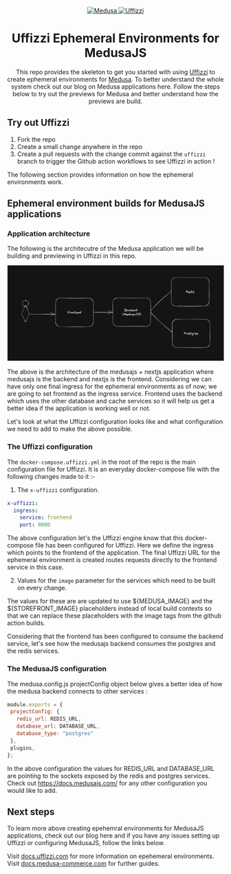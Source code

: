 <p align="center"> 
  <a href="https://www.medusa-commerce.com">
    <img alt="Medusa" src="https://i.imgur.com/USubGVY.png" width="100" />
  </a>
  <a href="https://uffizzi.com">
    <img alt="Uffizzi" src="https://avatars.githubusercontent.com/u/68303350?s=200&v=4" width="100" />
  </a>
</p>
<h1 align="center">
 Uffizzi Ephemeral Environments for MedusaJS
</h1>
<p align="center">
This repo provides the skeleton to get you started with using <a href="https://github.com/UffizziCloud/uffizzi">Uffizzi</a> to create ephemeral environments for <a href="https://github.com/medusajs/medusa">Medusa</a>. To better understand the whole system check out our blog on Medusa applications here. Follow the steps below to try out the previews for Medusa and better understand how the previews are build.
</p>

## Try out Uffizzi

1. Fork the repo
2. Create a small change anywhere in the repo
3. Create a pull requests with the change commit against the `uffizzi` branch to trigger the Github action workflows to see Uffizzi in action !

The following section provides information on how the ephemeral environments work.

## Ephemeral environment builds for MedusaJS applications

### Application architecture 

The following is the architecutre of the Medusa application we will be building and previewing in Uffizzi in this repo. 


![alt text](public/architecture.png?raw=true "NextJS + MedusaJS Application")


The above is the architecture of the medusajs + nextjs application where medusajs is the backend and nextjs is the frontend. Considering we can have only one final ingress for the ephemeral environments as of now; we are going to set frontend as the ingress service. Frontend uses the backend which uses the other database and cache services so it will help us get a better idea if the application is working well or not.


Let's look at what the Uffizzi configuration looks like and what configuration we need to add to make the above possible. 


### The Uffizzi configuration

The `docker-compose.uffizzi.yml` in the root of the repo is the main configuration file for Uffizzi. It is an everyday docker-compose file with the following changes made to it :-

1. The `x-uffizzi` configuration. 

```yaml
x-uffizzi:
  ingress:
    service: frontend
    port: 8000
```

The above configuration let's the Uffizzi engine know that this docker-compose file has been configured for Uffizzi. Here we define the ingress which points to the frontend of the application. The final Uffizzi URL for the ephemeral environment is created routes requests directly to the frontend service in this case.

2. Values for the `image` parameter for the services which need to be built on every change.

The values for these are are updated to use ${MEDUSA_IMAGE} and the ${STOREFRONT_IMAGE} placeholders instead of local build contexts so that we can replace these placeholders with the image tags from the github action builds.

Considering that the frontend has been configured to consume the backend service, let's see how the medusajs backend consumes the postgres and the redis services.

###  The MedusaJS configuration

The medusa.config.js projectConfig object below gives a better idea of how the medusa backend connects to other services : 

```js
module.exports = {
 projectConfig: {
   redis_url: REDIS_URL,
   database_url: DATABASE_URL,
   database_type: "postgres"
 },
 plugins,
};
```

In the above configuration the values for REDIS_URL and DATABASE_URL are pointing to the sockets exposed by the redis and postgres services. Check out https://docs.medusajs.com/ for any other configuration you would like to add.

## Next steps

To learn more above creating epehemral environments for MedusaJS applications, check out our blog here and if you have any issues setting up Uffizzi or configuring MedusaJS, follow the links below.

Visit [docs.uffizzi.com](https://docs.uffizzi.com) for more information on epehemeral environments.
Visit [docs.medusa-commerce.com](https://docs.medusa-commerce.com) for further guides.
